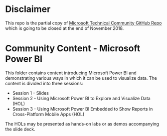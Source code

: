 # Disclaimer

This repo is the partial copy of [Microsoft Technical Community GitHub Repo](https://github.com/Microsoft/TechnicalCommunityContent/tree/master/Advanced%20Analytics/Power%20BI) which is going to be closed at the end of November 2018.

# Community Content - Microsoft Power BI

This folder contains content introducing Microsoft Power BI and demonstrating various ways in which it can be used to visualize data. The content is divided into three sessions:

- Session 1 - Slides
- Session 2 - Using Microsoft Power BI to Explore and Visualize Data (HOL)
- Session 3 - Using Microsoft Power BI Embedded to Show Reports in Cross-Platform Mobile Apps (HOL)

The HOLs may be presented as hands-on labs or as demos accompanying the slide deck.
